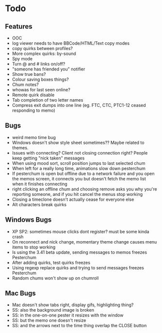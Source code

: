 Todo
===============

Features
--------
* OOC
* log viewer needs to have BBCode/HTML/Text copy modes
* copy quirks between profiles?
* More complex quirks: by-sound
* Spy mode
* Turn @ and # links on/off?
* "someone has friended you" notifier
* Show true bans?
* Colour saving boxes things?
* Chum notes?
* whowas for last seen online?
* Remote quirk disable
* Tab completion of two letter names
* Compress exit dumps into one line (eg. FTC, CTC, PTC1-12 ceased responding to memo)

Bugs
----
* weird memo time bug
* Windows doesn't show style sheet sometimes?? Maybe related to themes.
* Issues with connecting? Client not closing connection right? People keep getting "nick taken" messages
* When using mood sort, scroll position jumps to last selected chum
* When left for a really long time, animations slow down pesterchum
* If pesterchum is open but offline due to a network failure and you open the memos screen, it connects you but doesn't fetch the memo list when it finishes connecting
* right clicking an offline chum and choosing remove asks you why you're reporting someone, and if you hit cancel the menus stop working
* Closing a timeclone doesn't actually cease for everyone else
* Alt characters break quirks

Windows Bugs
------------
* XP SP2: sometimes mouse clicks dont register? must be some kinda crash
* On reconnect and nick change, momentary theme change causes menu items to stop working
* Is using the 3.41 beta update, sending messages to memos freezes Pesterchum
* After adding quirks, test quirks freezes
* Using regexp replace quirks and trying to send messages freezes Pesterchum
* Random chums won't show up on chumroll

Mac Bugs
--------
* Mac doesn't show tabs right, display gifs, highlighting thing?
* SS: also the background image is broken
* SS: in the one-on-one pester it resizes with the window
* SS: but the memo one doesn't resize
* SS: and the arrows next to the time thing overlap the CLOSE button
